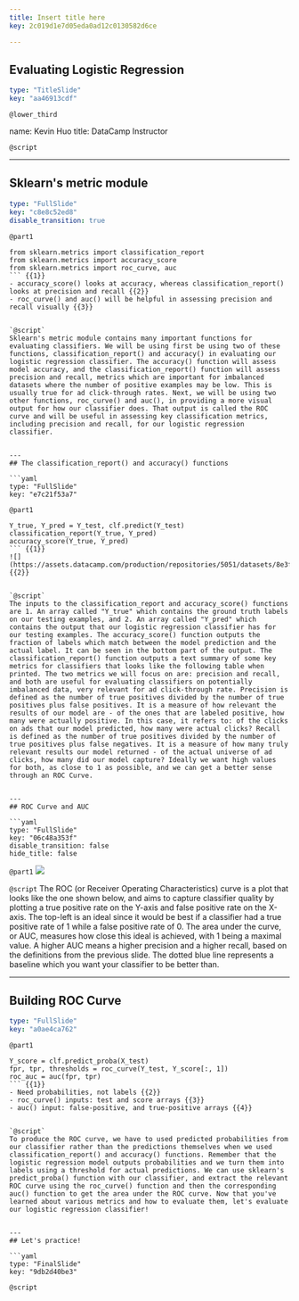 ```yaml
---
title: Insert title here
key: 2c019d1e7d05eda0ad12c0130582d6ce

---
```

## Evaluating Logistic Regression

```yaml
type: "TitleSlide"
key: "aa46913cdf"
```

`@lower_third`

name: Kevin Huo
title: DataCamp Instructor


`@script`



---
## Sklearn's metric module

```yaml
type: "FullSlide"
key: "c8e8c52ed8"
disable_transition: true
```

`@part1`
```
from sklearn.metrics import classification_report
from sklearn.metrics import accuracy_score
from sklearn.metrics import roc_curve, auc
``` {{1}}
- accuracy_score() looks at accuracy, whereas classification_report() looks at precision and recall {{2}}
- roc_curve() and auc() will be helpful in assessing precision and recall visually {{3}}


`@script`
Sklearn's metric module contains many important functions for evaluating classifiers. We will be using first be using two of these functions, classification_report() and accuracy() in evaluating our logistic regression classifier. The accuracy() function will assess model accuracy, and the classification_report() function will assess precision and recall, metrics which are important for imbalanced datasets where the number of positive examples may be low. This is usually true for ad click-through rates. Next, we will be using two other functions, roc_curve() and auc(), in providing a more visual output for how our classifier does. That output is called the ROC curve and will be useful in assessing key classification metrics, including precision and recall, for our logistic regression classifier.


---
## The classification_report() and accuracy() functions

```yaml
type: "FullSlide"
key: "e7c21f53a7"
```

`@part1`
```
Y_true, Y_pred = Y_test, clf.predict(Y_test)
classification_report(Y_true, Y_pred)
accuracy_score(Y_true, Y_pred)
``` {{1}}
![](https://assets.datacamp.com/production/repositories/5051/datasets/8e3ff55b2b1a0cb93dbc6320ab598940b48988f3/classification_output_sample.png) {{2}}


`@script`
The inputs to the classification_report and accuracy_score() functions are 1. An array called "Y_true" which contains the ground truth labels on our testing examples, and 2. An array called "Y_pred" which contains the output that our logistic regression classifier has for our testing examples. The accuracy_score() function outputs the fraction of labels which match between the model prediction and the actual label. It can be seen in the bottom part of the output. The classification_report() function outputs a text summary of some key metrics for classifiers that looks like the following table when printed. The two metrics we will focus on are: precision and recall, and both are useful for evaluating classifiers on potentially imbalanced data, very relevant for ad click-through rate. Precision is defined as the number of true positives divided by the number of true positives plus false positives. It is a measure of how relevant the results of our model are - of the ones that are labeled positive, how many were actually positive. In this case, it refers to: of the clicks on ads that our model predicted, how many were actual clicks? Recall is defined as the number of true positives divided by the number of true positives plus false negatives. It is a measure of how many truly relevant results our model returned - of the actual universe of ad clicks, how many did our model capture? Ideally we want high values for both, as close to 1 as possible, and we can get a better sense through an ROC Curve.


---
## ROC Curve and AUC

```yaml
type: "FullSlide"
key: "06c48a353f"
disable_transition: false
hide_title: false
```

`@part1`
![](https://assets.datacamp.com/production/repositories/5051/datasets/c47cc159f58003c530598df255cf6b078ae7f392/roc_curve_x_small.png)


`@script`
The ROC (or Receiver Operating Characteristics) curve is a plot that looks like the one shown below, and aims to capture classifier quality by plotting a true positive rate on the Y-axis and false positive rate on the X-axis. The top-left is an ideal since it would be best if a classifier had a true positive rate of 1 while a false positive rate of 0. The area under the curve, or AUC, measures how close this ideal is achieved, with 1 being a maximal value. A higher AUC means a higher precision and a higher recall, based on the definitions from the previous slide. The dotted blue line represents a baseline which you want your classifier to be better than.


---
## Building ROC Curve

```yaml
type: "FullSlide"
key: "a0ae4ca762"
```

`@part1`
```
Y_score = clf.predict_proba(X_test) 
fpr, tpr, thresholds = roc_curve(Y_test, Y_score[:, 1])
roc_auc = auc(fpr, tpr)
``` {{1}}
- Need probabilities, not labels {{2}}
- roc_curve() inputs: test and score arrays {{3}}
- auc() input: false-positive, and true-positive arrays {{4}}


`@script`
To produce the ROC curve, we have to used predicted probabilities from our classifier rather than the predictions themselves when we used classification_report() and accuracy() functions. Remember that the logistic regression model outputs probabilities and we turn them into labels using a threshold for actual predictions. We can use sklearn's predict_proba() function with our classifier, and extract the relevant ROC curve using the roc_curve() function and then the corresponding auc() function to get the area under the ROC curve. Now that you've learned about various metrics and how to evaluate them, let's evaluate our logistic regression classifier!


---
## Let's practice!

```yaml
type: "FinalSlide"
key: "9db2d40be3"
```

`@script`



